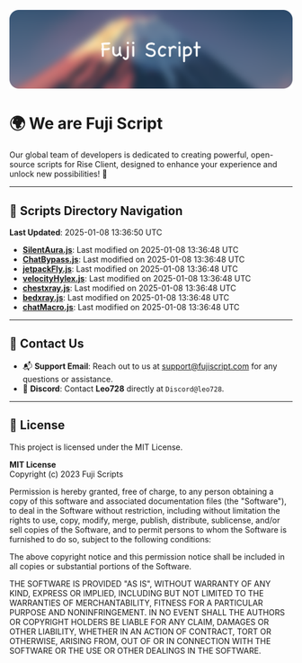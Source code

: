 ![Banner](.github/b.webp)

# 🌍 **We are Fuji Script**

Our global team of developers is dedicated to creating powerful, open-source scripts for Rise Client, designed to enhance your experience and unlock new possibilities! 🌟

---
<!-- SCRIPTS_NAVIGATION_START -->
## 📂 **Scripts Directory Navigation**

**Last Updated**: 2025-01-08 13:36:50 UTC

- **[SilentAura.js](scripts/SilentAura.js)**: Last modified on 2025-01-08 13:36:48 UTC
- **[ChatBypass.js](scripts/ChatBypass.js)**: Last modified on 2025-01-08 13:36:48 UTC
- **[jetpackFly.js](scripts/jetpackFly.js)**: Last modified on 2025-01-08 13:36:48 UTC
- **[velocityHylex.js](scripts/velocityHylex.js)**: Last modified on 2025-01-08 13:36:48 UTC
- **[chestxray.js](scripts/chestxray.js)**: Last modified on 2025-01-08 13:36:48 UTC
- **[bedxray.js](scripts/bedxray.js)**: Last modified on 2025-01-08 13:36:48 UTC
- **[chatMacro.js](scripts/chatMacro.js)**: Last modified on 2025-01-08 13:36:48 UTC

<!-- SCRIPTS_NAVIGATION_END -->

---

## 💬 **Contact Us**  
- 📬 **Support Email**: Reach out to us at [support@fujiscript.com](mailto:support@fujiscript.com) for any questions or assistance.  
- 💬 **Discord**: Contact **Leo728** directly at `Discord@leo728`.

---

## 📜 **License**

This project is licensed under the MIT License.  

**MIT License**  
Copyright (c) 2023 Fuji Scripts  

Permission is hereby granted, free of charge, to any person obtaining a copy of this software and associated documentation files (the "Software"), to deal in the Software without restriction, including without limitation the rights to use, copy, modify, merge, publish, distribute, sublicense, and/or sell copies of the Software, and to permit persons to whom the Software is furnished to do so, subject to the following conditions:  

The above copyright notice and this permission notice shall be included in all copies or substantial portions of the Software.  

THE SOFTWARE IS PROVIDED "AS IS", WITHOUT WARRANTY OF ANY KIND, EXPRESS OR IMPLIED, INCLUDING BUT NOT LIMITED TO THE WARRANTIES OF MERCHANTABILITY, FITNESS FOR A PARTICULAR PURPOSE AND NONINFRINGEMENT. IN NO EVENT SHALL THE AUTHORS OR COPYRIGHT HOLDERS BE LIABLE FOR ANY CLAIM, DAMAGES OR OTHER LIABILITY, WHETHER IN AN ACTION OF CONTRACT, TORT OR OTHERWISE, ARISING FROM, OUT OF OR IN CONNECTION WITH THE SOFTWARE OR THE USE OR OTHER DEALINGS IN THE SOFTWARE.  
